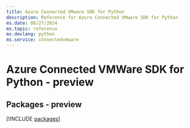 ```yaml
---
title: Azure Connected VMware SDK for Python
description: Reference for Azure Connected VMware SDK for Python
ms.date: 08/27/2024
ms.topic: reference
ms.devlang: python
ms.service: connectedvmware
---
```

# Azure Connected VMWare SDK for Python - preview
## Packages - preview
[!INCLUDE [packages](connected-vmware-index.md)]